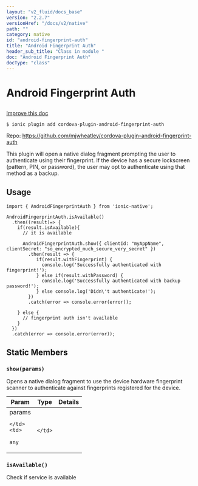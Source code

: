 ```yaml
---
layout: "v2_fluid/docs_base"
version: "2.2.7"
versionHref: "/docs/v2/native"
path: ""
category: native
id: "android-fingerprint-auth"
title: "Android Fingerprint Auth"
header_sub_title: "Class in module "
doc: "Android Fingerprint Auth"
docType: "class"
---
```








<h1 class="api-title">
  
  Android Fingerprint Auth
  

  

  

</h1>

<a class="improve-v2-docs" href="http://github.com/driftyco/ionic-native/edit/master/src/plugins/android-fingerprint-auth.ts#L0">
  Improve this doc
</a>



<!-- decorators -->


<pre><code>$ ionic plugin add cordova-plugin-android-fingerprint-auth</code></pre>
<p>Repo:
  <a href="https://github.com/mjwheatley/cordova-plugin-android-fingerprint-auth">
    https://github.com/mjwheatley/cordova-plugin-android-fingerprint-auth
  </a>
</p>

<!-- description -->

<p>This plugin will open a native dialog fragment prompting the user to authenticate using their fingerprint. If the device has a secure lockscreen (pattern, PIN, or password), the user may opt to authenticate using that method as a backup.</p>



<!-- @usage tag -->

<h2>Usage</h2>

<pre><code class="lang-typescript">import { AndroidFingerprintAuth } from &#39;ionic-native&#39;;

AndroidFingerprintAuth.isAvailable()
  .then((result)=&gt; {
    if(result.isAvailable){
      // it is available

      AndroidFingerprintAuth.show({ clientId: &quot;myAppName&quot;, clientSecret: &quot;so_encrypted_much_secure_very_secret&quot; })
        .then(result =&gt; {
           if(result.withFingerprint) {
             console.log(&#39;Successfully authenticated with fingerprint!&#39;);
           } else if(result.withPassword) {
             console.log(&#39;Successfully authenticated with backup password!&#39;);
           } else console.log(&#39;Didn\&#39;t authenticate!&#39;);
        })
        .catch(error =&gt; console.error(error));

    } else {
      // fingerprint auth isn&#39;t available
    }
  })
  .catch(error =&gt; console.error(error));
</code></pre>




<!-- @property tags -->


<h2>Static Members</h2>

<div id="show"></div>
<h3><code>show(params)</code>
  
</h3>


Opens a native dialog fragment to use the device hardware fingerprint scanner to authenticate against fingerprints registered for the device.


<table class="table param-table" style="margin:0;">
  <thead>
  <tr>
    <th>Param</th>
    <th>Type</th>
    <th>Details</th>
  </tr>
  </thead>
  <tbody>
  
  <tr>
    <td>
      params
      
      
    </td>
    <td>
      
<code>any</code>
    </td>
    <td>
      
      
    </td>
  </tr>
  
  </tbody>
</table>







<div id="isAvailable"></div>
<h3><code>isAvailable()</code>
  
</h3>


Check if service is available











<!-- methods on the class -->



<!-- other classes -->

<!-- end other classes -->

<!-- interfaces -->

<!-- end interfaces -->

<!-- related link --><!-- end content block -->


<!-- end body block -->

